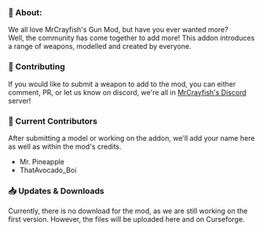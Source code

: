### 📖 About:

We all love MrCrayfish's Gun Mod, but have you ever wanted more?\
Well, the community has come together to add more! This addon introduces a range of weapons, modelled and created by everyone.


### 🔨 Contributing

If you would like to submit a weapon to add to the mod, you can either comment, PR, or let us know on discord, we're all in [MrCrayfish's Discord](https://discord.gg/mrcrayfish) server!

### 📜 Current Contributors

After submitting a model or working on the addon, we'll add your name here as well as within the mod's credits.
 - Mr. Pineapple
 - ThatAvocado_Boi

### 📥 Updates & Downloads

Currently, there is no download for the mod, as we are still working on the first version. However, the files will be uploaded here and on Curseforge.
